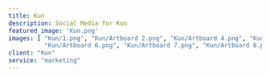 ```yaml
---
title: Kun
description: Social Media for Kun
featured_image: 'Kun.png'
images: [ "Kun/1.png", "Kun/Artboard 2.png", "Kun/Artboard 4.png", "Kun/Artboard 5.png",
		  "Kun/Artboard 6.png", "Kun/Artboard 7.png", "Kun/Artboard 8.png", "Kun/Artboard 9.png"]
client: "Kun"
service: "marketing"
---
```

